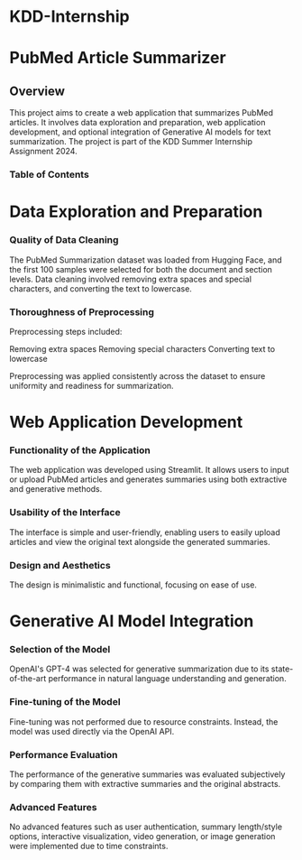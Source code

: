 # KDD-Internship

# PubMed Article Summarizer
## Overview
This project aims to create a web application that summarizes PubMed articles. It involves data exploration and preparation, web application development, and optional integration of Generative AI models for text summarization. The project is part of the KDD Summer Internship Assignment 2024.
### Table of Contents

# Data Exploration and Preparation
### Quality of Data Cleaning
The PubMed Summarization dataset was loaded from Hugging Face, and the first 100 samples were selected for both the document and section levels. Data cleaning involved removing extra spaces and special characters, and converting the text to lowercase.

### Thoroughness of Preprocessing
Preprocessing steps included:

Removing extra spaces
Removing special characters
Converting text to lowercase

Preprocessing was applied consistently across the dataset to ensure uniformity and readiness for summarization.

# Web Application Development
### Functionality of the Application
The web application was developed using Streamlit. It allows users to input or upload PubMed articles and generates summaries using both extractive and generative methods.

### Usability of the Interface
The interface is simple and user-friendly, enabling users to easily upload articles and view the original text alongside the generated summaries.

### Design and Aesthetics
The design is minimalistic and functional, focusing on ease of use.

# Generative AI Model Integration
### Selection of the Model
OpenAI's GPT-4 was selected for generative summarization due to its state-of-the-art performance in natural language understanding and generation.

### Fine-tuning of the Model
Fine-tuning was not performed due to resource constraints. Instead, the model was used directly via the OpenAI API.

### Performance Evaluation
The performance of the generative summaries was evaluated subjectively by comparing them with extractive summaries and the original abstracts.

### Advanced Features
No advanced features such as user authentication, summary length/style options, interactive visualization, video generation, or image generation were implemented due to time constraints.

